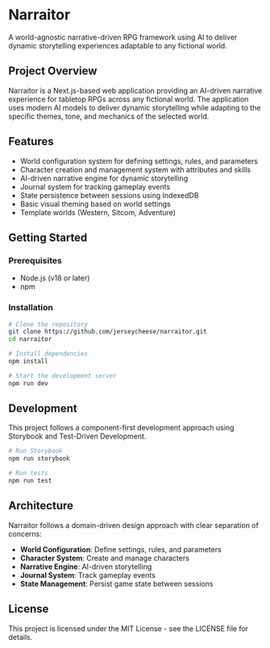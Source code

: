 # Narraitor

A world-agnostic narrative-driven RPG framework using AI to deliver dynamic storytelling experiences adaptable to any fictional world.

## Project Overview

Narraitor is a Next.js-based web application providing an AI-driven narrative experience for tabletop RPGs across any fictional world. The application uses modern AI models to deliver dynamic storytelling while adapting to the specific themes, tone, and mechanics of the selected world.

## Features

- World configuration system for defining settings, rules, and parameters
- Character creation and management system with attributes and skills
- AI-driven narrative engine for dynamic storytelling
- Journal system for tracking gameplay events
- State persistence between sessions using IndexedDB
- Basic visual theming based on world settings
- Template worlds (Western, Sitcom, Adventure)

## Getting Started

### Prerequisites

- Node.js (v18 or later)
- npm

### Installation

```bash
# Clone the repository
git clone https://github.com/jerseycheese/narraitor.git
cd narraitor

# Install dependencies
npm install

# Start the development server
npm run dev
```

## Development

This project follows a component-first development approach using Storybook and Test-Driven Development.

```bash
# Run Storybook
npm run storybook

# Run tests
npm run test
```

## Architecture

Narraitor follows a domain-driven design approach with clear separation of concerns:

- **World Configuration**: Define settings, rules, and parameters
- **Character System**: Create and manage characters
- **Narrative Engine**: AI-driven storytelling
- **Journal System**: Track gameplay events
- **State Management**: Persist game state between sessions

## License

This project is licensed under the MIT License - see the LICENSE file for details.
